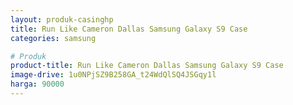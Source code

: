```yaml
---
layout: produk-casinghp
title: Run Like Cameron Dallas Samsung Galaxy S9 Case
categories: samsung

# Produk
product-title: Run Like Cameron Dallas Samsung Galaxy S9 Case
image-drive: 1u0NPjSZ9B258GA_t24WdQlSQ4JSGqy1l
harga: 90000
---
```

